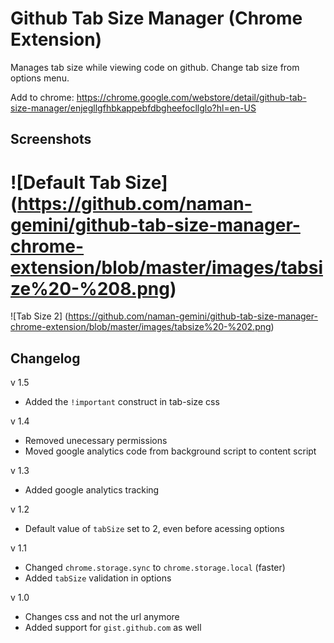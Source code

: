 # Github Tab Size Manager (Chrome Extension)
Manages tab size while viewing code on github.
Change tab size from options menu.

Add to chrome: https://chrome.google.com/webstore/detail/github-tab-size-manager/enjegllgfhbkappebfdbgheefocllglo?hl=en-US

## Screenshots
![Default Tab Size] (https://github.com/naman-gemini/github-tab-size-manager-chrome-extension/blob/master/images/tabsize%20-%208.png)
========
![Tab Size 2] (https://github.com/naman-gemini/github-tab-size-manager-chrome-extension/blob/master/images/tabsize%20-%202.png)

## Changelog
v 1.5
* Added the `!important` construct in tab-size css

v 1.4
* Removed unecessary permissions
* Moved google analytics code from background script to content script

v 1.3
* Added google analytics tracking

v 1.2
* Default value of `tabSize` set to 2, even before acessing options

v 1.1
* Changed `chrome.storage.sync` to `chrome.storage.local` (faster)
* Added `tabSize` validation in options

v 1.0
* Changes css and not the url anymore
* Added support for `gist.github.com` as well
